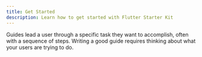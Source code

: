 ```yaml
--- 
title: Get Started
description: Learn how to get started with Flutter Starter Kit
---
```


Guides lead a user through a specific task they want to accomplish, often with a sequence of steps.
Writing a good guide requires thinking about what your users are trying to do.
